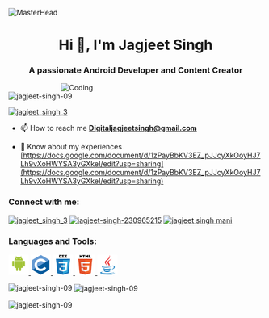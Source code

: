 ![MasterHead](https://3.bp.blogspot.com/-dB6ndKqIAuI/XdWeOASO5AI/AAAAAAAANZA/MSbT9mh6bukxkI-tqnu_GARIZZV5WNVhQCLcBGAsYHQ/s1600/image1.gif)
<h1 align="center">Hi 👋, I'm Jagjeet Singh</h1>
<h3 align="center">A passionate Android Developer and Content Creator</h3>
<img align="right" alt="Coding" width="400" src="https://sagaratechnology.com/blog/wp-content/uploads/2020/09/1_LEH5tUEQReWe8Iu-UEV3Pg.gif">


<p align="left"> <img src="https://komarev.com/ghpvc/?username=jagjeet-singh-09&label=Profile%20views&color=0e75b6&style=flat" alt="jagjeet-singh-09" /> </p>

<p align="left"> <a href="https://twitter.com/jagjeet_singh_3" target="blank"><img src="https://img.shields.io/twitter/follow/jagjeet_singh_3?logo=twitter&style=for-the-badge" alt="jagjeet_singh_3" /></a> </p>

- 📫 How to reach me **Digitaljagjeetsingh@gmail.com**

- 📄 Know about my experiences [https://docs.google.com/document/d/1zPayBbKV3EZ_pJJcyXkOoyHJ7Lh9vXoHWYSA3yGXkeI/edit?usp=sharing](https://docs.google.com/document/d/1zPayBbKV3EZ_pJJcyXkOoyHJ7Lh9vXoHWYSA3yGXkeI/edit?usp=sharing)

<h3 align="left">Connect with me:</h3>
<p align="left">
<a href="https://twitter.com/jagjeet_singh_3" target="blank"><img align="center" src="https://raw.githubusercontent.com/rahuldkjain/github-profile-readme-generator/master/src/images/icons/Social/twitter.svg" alt="jagjeet_singh_3" height="30" width="40" /></a>
<a href="https://linkedin.com/in/jagjeet-singh-230965215" target="blank"><img align="center" src="https://raw.githubusercontent.com/rahuldkjain/github-profile-readme-generator/master/src/images/icons/Social/linked-in-alt.svg" alt="jagjeet-singh-230965215" height="30" width="40" /></a>
<a href="https://www.youtube.com/c/jagjeet singh mani" target="blank"><img align="center" src="https://raw.githubusercontent.com/rahuldkjain/github-profile-readme-generator/master/src/images/icons/Social/youtube.svg" alt="jagjeet singh mani" height="30" width="40" /></a>
</p>

<h3 align="left">Languages and Tools:</h3>
<p align="left"> <a href="https://developer.android.com" target="_blank" rel="noreferrer"> <img src="https://raw.githubusercontent.com/devicons/devicon/master/icons/android/android-original-wordmark.svg" alt="android" width="40" height="40"/> </a> <a href="https://www.cprogramming.com/" target="_blank" rel="noreferrer"> <img src="https://raw.githubusercontent.com/devicons/devicon/master/icons/c/c-original.svg" alt="c" width="40" height="40"/> </a> <a href="https://www.w3schools.com/css/" target="_blank" rel="noreferrer"> <img src="https://raw.githubusercontent.com/devicons/devicon/master/icons/css3/css3-original-wordmark.svg" alt="css3" width="40" height="40"/> </a> <a href="https://www.w3.org/html/" target="_blank" rel="noreferrer"> <img src="https://raw.githubusercontent.com/devicons/devicon/master/icons/html5/html5-original-wordmark.svg" alt="html5" width="40" height="40"/> </a> <a href="https://www.java.com" target="_blank" rel="noreferrer"> <img src="https://raw.githubusercontent.com/devicons/devicon/master/icons/java/java-original.svg" alt="java" width="40" height="40"/> </a> </p>

<p><img align="left" src="https://github-readme-stats.vercel.app/api/top-langs?username=jagjeet-singh-09&show_icons=true&locale=en&layout=compact" alt="jagjeet-singh-09" /></p>

<p>&nbsp;<img align="center" src="https://github-readme-stats.vercel.app/api?username=jagjeet-singh-09&show_icons=true&locale=en" alt="jagjeet-singh-09" /></p>

<p><img align="center" src="https://github-readme-streak-stats.herokuapp.com/?user=jagjeet-singh-09&" alt="jagjeet-singh-09" /></p>
